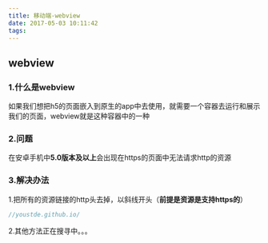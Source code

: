 ```yaml
---
title: 移动端-webview
date: 2017-05-03 10:11:42
tags:
---
```


## webview

### 1.什么是webview

如果我们想把h5的页面嵌入到原生的app中去使用，就需要一个容器去运行和展示我们的页面，webview就是这种容器中的一种

### 2.问题

在安卓手机中**5.0版本及以上**会出现在https的页面中无法请求http的资源

### 3.解决办法

1.把所有的资源链接的http头去掉，以斜线开头（**前提是资源是支持https的**）

```javascript
//youstde.github.io/
```

2.其他方法正在搜寻中。。。

